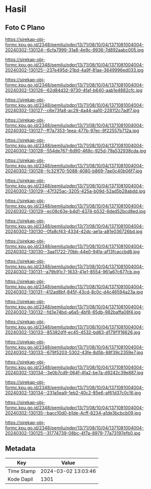 # Hasil

## Foto C Plano

https://sirekap-obj-formc.kpu.go.id/2348/pemilu/pdpr/13/71/08/10/04/1371081004004-20240302-130124--6cfa7999-31a8-4e9c-9936-7d892aabc005.jpg

https://sirekap-obj-formc.kpu.go.id/2348/pemilu/pdpr/13/71/08/10/04/1371081004004-20240302-130125--237e495d-21bd-4a9f-81ae-3649996ed033.jpg

https://sirekap-obj-formc.kpu.go.id/2348/pemilu/pdpr/13/71/08/10/04/1371081004004-20240302-130126--62d84d32-9730-4faf-b640-aab1e4882cfc.jpg

https://sirekap-obj-formc.kpu.go.id/2348/pemilu/pdpr/13/71/08/10/04/1371081004004-20240302-130127--c6e73fa8-ac29-4a44-aa10-228112c7adf7.jpg

https://sirekap-obj-formc.kpu.go.id/2348/pemilu/pdpr/13/71/08/10/04/1371081004004-20240302-130127--ff7a7353-1eea-477b-97ec-9f22557b712a.jpg

https://sirekap-obj-formc.kpu.go.id/2348/pemilu/pdpr/13/71/08/10/04/1371081004004-20240302-130128--554de767-6d90-468c-925d-79a532938cda.jpg

https://sirekap-obj-formc.kpu.go.id/2348/pemilu/pdpr/13/71/08/10/04/1371081004004-20240302-130128--fc321f70-5088-4080-b869-7ae0c40b06f7.jpg

https://sirekap-obj-formc.kpu.go.id/2348/pemilu/pdpr/13/71/08/10/04/1371081004004-20240302-130129--47f325ac-3205-425a-b09d-52ad5b28abdd.jpg

https://sirekap-obj-formc.kpu.go.id/2348/pemilu/pdpr/13/71/08/10/04/1371081004004-20240302-130129--ec08c63e-b4d1-4374-b532-6ded52bcd8ed.jpg

https://sirekap-obj-formc.kpu.go.id/2348/pemilu/pdpr/13/71/08/10/04/1371081004004-20240302-130130--0fa8cf43-4334-42dc-ae1a-a81e036726bd.jpg

https://sirekap-obj-formc.kpu.go.id/2348/pemilu/pdpr/13/71/08/10/04/1371081004004-20240302-130130--3aa11722-70bb-44e0-94fa-af13fcaccbd8.jpg

https://sirekap-obj-formc.kpu.go.id/2348/pemilu/pdpr/13/71/08/10/04/1371081004004-20240302-130131--a79b91c7-1633-41e1-8554-961a67c677cb.jpg

https://sirekap-obj-formc.kpu.go.id/2348/pemilu/pdpr/13/71/08/10/04/1371081004004-20240302-130131--412ad8bf-845f-43cd-8c0c-d4c46594a23a.jpg

https://sirekap-obj-formc.kpu.go.id/2348/pemilu/pdpr/13/71/08/10/04/1371081004004-20240302-130132--fd3e74bd-a6a5-4bf8-85db-982baffa08f4.jpg

https://sirekap-obj-formc.kpu.go.id/2348/pemilu/pdpr/13/71/08/10/04/1371081004004-20240302-130133--85382d1f-ec45-4532-bd63-d179f1f16626.jpg

https://sirekap-obj-formc.kpu.go.id/2348/pemilu/pdpr/13/71/08/10/04/1371081004004-20240302-130133--679f5203-5302-43fe-8d5b-88f39c2359e7.jpg

https://sirekap-obj-formc.kpu.go.id/2348/pemilu/pdpr/13/71/08/10/04/1371081004004-20240302-130134--3e0b7cd9-064f-4fa2-be7a-d9242c39e887.jpg

https://sirekap-obj-formc.kpu.go.id/2348/pemilu/pdpr/13/71/08/10/04/1371081004004-20240302-130134--231a5ea9-1eb2-40c2-85e6-af61d37c0c16.jpg

https://sirekap-obj-formc.kpu.go.id/2348/pemilu/pdpr/13/71/08/10/04/1371081004004-20240302-130135--bacc10d0-b1de-4cff-8234-a1de3bcbcb09.jpg

https://sirekap-obj-formc.kpu.go.id/2348/pemilu/pdpr/13/71/08/10/04/1371081004004-20240302-130125--31774739-08bc-4f7a-8979-77a73197efb0.jpg


## Metadata

| Key        | Value               |
| ---------- | ------------------- |
| Time Stamp | 2024-03-02 13:03:46 |
| Kode Dapil | 1301                |




